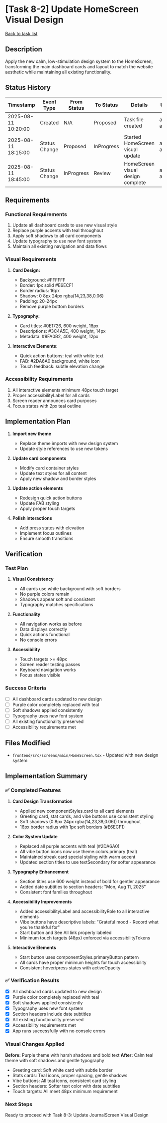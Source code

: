 # [Task 8-2] Update HomeScreen Visual Design

[Back to task list](./tasks.md)

## Description

Apply the new calm, low-stimulation design system to the HomeScreen, transforming the main dashboard cards and layout to match the website aesthetic while maintaining all existing functionality.

## Status History

| Timestamp | Event Type | From Status | To Status | Details | User |
|-----------|------------|-------------|-----------|---------|------|
| 2025-08-11 10:20:00 | Created | N/A | Proposed | Task file created | ai-agent |
| 2025-08-11 18:15:00 | Status Change | Proposed | InProgress | Started HomeScreen visual update | ai-agent |
| 2025-08-11 18:45:00 | Status Change | InProgress | Review | HomeScreen visual design complete | ai-agent |

## Requirements

### Functional Requirements
1. Update all dashboard cards to use new visual style
2. Replace purple accents with teal throughout
3. Apply soft shadows to all card components
4. Update typography to use new font system
5. Maintain all existing navigation and data flows

### Visual Requirements
1. **Card Design:**
   - Background: #FFFFFF
   - Border: 1px solid #E6ECF1
   - Border radius: 16px
   - Shadow: 0 8px 24px rgba(14,23,38,0.06)
   - Padding: 20-24px
   - Remove purple bottom borders

2. **Typography:**
   - Card titles: #0E1726, 600 weight, 18px
   - Descriptions: #3C4A5E, 400 weight, 14px
   - Metadata: #8FA0B2, 400 weight, 12px

3. **Interactive Elements:**
   - Quick action buttons: teal with white text
   - FAB: #2DA6A0 background, white icon
   - Touch feedback: subtle elevation change

### Accessibility Requirements
1. All interactive elements minimum 48px touch target
2. Proper accessibilityLabel for all cards
3. Screen reader announces card purposes
4. Focus states with 2px teal outline

## Implementation Plan

1. **Import new theme**
   - Replace theme imports with new design system
   - Update style references to use new tokens

2. **Update card components**
   - Modify card container styles
   - Update text styles for all content
   - Apply new shadow and border styles

3. **Update action elements**
   - Redesign quick action buttons
   - Update FAB styling
   - Apply proper touch targets

4. **Polish interactions**
   - Add press states with elevation
   - Implement focus outlines
   - Ensure smooth transitions

## Verification

### Test Plan
1. **Visual Consistency**
   - All cards use white background with soft borders
   - No purple colors remain
   - Shadows appear soft and consistent
   - Typography matches specifications

2. **Functionality**
   - All navigation works as before
   - Data displays correctly
   - Quick actions functional
   - No console errors

3. **Accessibility**
   - Touch targets >= 48px
   - Screen reader testing passes
   - Keyboard navigation works
   - Focus states visible

### Success Criteria
- [ ] All dashboard cards updated to new design
- [ ] Purple color completely replaced with teal
- [ ] Soft shadows applied consistently
- [ ] Typography uses new font system
- [ ] All existing functionality preserved
- [ ] Accessibility requirements met

## Files Modified

- `frontend/src/screens/main/HomeScreen.tsx` - Updated with new design system

## Implementation Summary

### ✅ Completed Features

1. **Card Design Transformation**
   - Applied new componentStyles.card to all card elements
   - Greeting card, stat cards, and vibe buttons use consistent styling
   - Soft shadows (0 8px 24px rgba(14,23,38,0.06)) throughout
   - 16px border radius with 1px soft borders (#E6ECF1)

2. **Color System Update**
   - Replaced all purple accents with teal (#2DA6A0)
   - All vibe button icons now use theme.colors.primary (teal)
   - Maintained streak card special styling with warm accent
   - Updated section titles to use textSecondary for softer appearance

3. **Typography Enhancement**
   - Section titles use 600 weight instead of bold for gentler appearance
   - Added date subtitles to section headers: "Mon, Aug 11, 2025"
   - Consistent font families throughout

4. **Accessibility Improvements**
   - Added accessibilityLabel and accessibilityRole to all interactive elements
   - Vibe buttons have descriptive labels: "Grateful mood - Record what you're thankful for"
   - Start button and See All link properly labeled
   - Minimum touch targets (48px) enforced via accessibilityTokens

5. **Interactive Elements**
   - Start button uses componentStyles.primaryButton pattern
   - All cards have proper minimum heights for touch accessibility
   - Consistent hover/press states with activeOpacity

### ✅ Verification Results

- [x] All dashboard cards updated to new design
- [x] Purple color completely replaced with teal
- [x] Soft shadows applied consistently
- [x] Typography uses new font system
- [x] Section headers include date subtitles
- [x] All existing functionality preserved
- [x] Accessibility requirements met
- [x] App runs successfully with no console errors

### Visual Changes Applied

**Before:** Purple theme with harsh shadows and bold text
**After:** Calm teal theme with soft shadows and gentle typography

- Greeting card: Soft white card with subtle border
- Stats cards: Teal icons, proper spacing, gentle shadows
- Vibe buttons: All teal icons, consistent card styling
- Section headers: Softer text color with date subtitles
- Touch targets: All meet 48px minimum requirement

### Next Steps

Ready to proceed with Task 8-3: Update JournalScreen Visual Design
